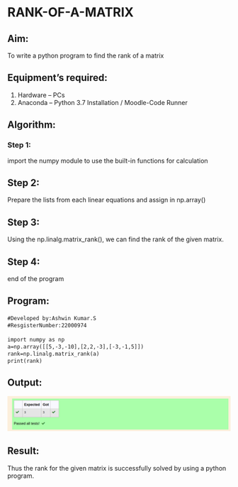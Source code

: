 # RANK-OF-A-MATRIX
## Aim:
To write a python program to find the rank of a matrix
## Equipment’s required:
1. 	Hardware – PCs
2. 	Anaconda – Python 3.7 Installation / Moodle-Code Runner
## Algorithm:
### Step 1: 
import the numpy module to use the built-in functions for calculation

## Step 2:
Prepare the lists from each linear equations and assign in np.array()

## Step 3:
Using the np.linalg.matrix_rank(), we can find the rank of the given matrix.

## Step 4:
end of the program

## Program:

```
#Developed by:Ashwin Kumar.S
#ResgisterNumber:22000974

import numpy as np
a=np.array([[5,-3,-10],[2,2,-3],[-3,-1,5]])
rank=np.linalg.matrix_rank(a)
print(rank)
```

## Output:
![output](./OutputRank.png)
## Result:
Thus the rank for the given matrix is successfully solved by  using a python program.

